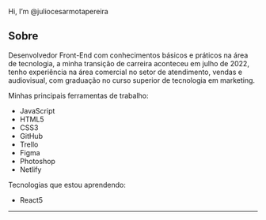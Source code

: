 Hi, I’m @juliocesarmotapereira

## Sobre
Desenvolvedor Front-End com conhecimentos básicos e práticos na área de tecnologia, a minha transição de carreira aconteceu em julho de 2022, tenho experiência na área comercial no setor de atendimento, vendas e audiovisual, com graduação no curso superior de tecnologia em marketing. 

Minhas principais ferramentas de trabalho:
- JavaScript
- HTML5
- CSS3
- GitHub
- Trello 
- Figma
- Photoshop 
- Netlify 

Tecnologias que estou aprendendo: 
- React5

<hr>
